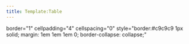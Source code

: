 ```yaml
---
title: Template:Table
---
```


border="1" cellpadding="4" cellspacing="0" style="border:\#c9c9c9 1px
solid; margin: 1em 1em 1em 0; border-collapse: collapse;"
